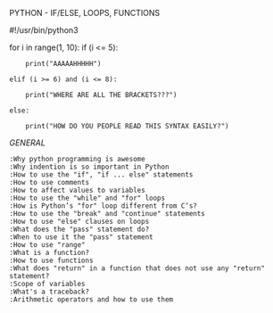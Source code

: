PYTHON - IF/ELSE, LOOPS, FUNCTIONS


#!/usr/bin/python3

for i in range(1, 10):
	if (i <= 5):

		print("AAAAAHHHHH")

	elif (i >= 6) and (i <= 8):

		print("WHERE ARE ALL THE BRACKETS???")

	else:

		print("HOW DO YOU PEOPLE READ THIS SYNTAX EASILY?")


*GENERAL*

	:Why python programming is awesome
	:Why indention is so important in Python
	:How to use the "if", "if ... else" statements
	:How to use comments
	:How to affect values to variables
	:How to use the "while" and "for" loops
	:How is Python’s "for" loop different from C‘s?
	:How to use the "break" and "continue" statements
	:How to use "else" clauses on loops
	:What does the "pass" statement do?
	:When to use it the "pass" statement
	:How to use "range"
	:What is a function?
	:How to use functions
	:What does "return" in a function that does not use any "return" statement?
	:Scope of variables
	:What's a traceback?
	:Arithmetic operators and how to use them

